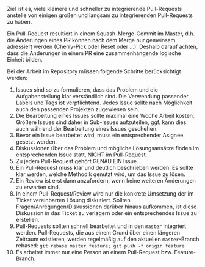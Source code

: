 

Ziel ist es, viele kleinere und schneller zu integrierende Pull-Requests anstelle von einigen großen und langsam zu integrierenden Pull-Requests zu haben. 

Ein Pull-Request resultiert in einem Squash-Merge-Commit im Master, d.h. die Änderungen eines PR können nach dem Merge nur gemeinsam adressiert werden (Cherry-Pick oder Reset oder ...). Deshalb darauf achten, dass die Änderungen in einem PR eine zusammenhängende logische Einheit bilden.

Bei der Arbeit im Repository müssen folgende Schritte berücksichtigt werden:  
1. Issues sind so zu formulieren, dass das Problem und die Aufgabenstellung klar verständlich sind. Die Verwendung passender Labels und Tags ist verpflichtend. Jedes Issue sollte nach Möglichkeit auch den passenden Projekten zugewiesen sein.
2. Die Bearbeitung eines Issues sollte maximal eine Woche Arbeit kosten. Größere Issues sind daher in Sub-Issues aufzuteilen, ggf. kann dies auch während der Bearbeitung eines Issues geschehen. 
3. Bevor ein Issue bearbeitet wird, muss ein entsprechender Asignee gesetzt werden. 
4. Diskussionen über das Problem und mögliche Lösungsansätze finden im entsprechenden Issue statt, NICHT im Pull-Request. 
5. Zu jedem Pull-Request gehört GENAU EIN Issue.
6. Ein Pull-Request muss klar und deutlich beschrieben werden. Es sollte klar werden, welche Methodik genutzt wird, um das Issue zu lösen. 
7. Ein Review ist erst dann anzufordern, wenn keine weiteren Änderungen zu erwarten sind. 
8. In einem Pull-Request/Review wird nur die konkrete Umsetzung der im Ticket vereinbarten Lösung diskutiert. Sollten Fragen/Anregungen/Diskussionen darüber hinaus aufkommen, ist diese Diskussion in das Ticket zu verlagern oder ein entsprechendes Issue zu erstellen.
9. Pull-Requests sollten schnell bearbeitet und in den `master` integriert werden. Pull-Requests, die aus einem Grund über einen längeren Zeitraum existieren, werden regelmäßig auf den aktuellen `master`-Branch rebased: `git rebase master feature; git push -f origin feature`. 
10. Es arbeitet immer nur eine Person an einem Pull-Request bzw. Feature-Branch. 
